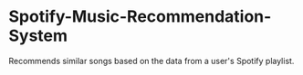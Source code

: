 # Spotify-Music-Recommendation-System
Recommends similar songs based on the data from a user's Spotify playlist. 
